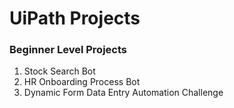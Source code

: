 # UiPath Projects

### Beginner Level Projects
1. Stock Search Bot
2. HR Onboarding Process Bot
3. Dynamic Form Data Entry Automation Challenge
